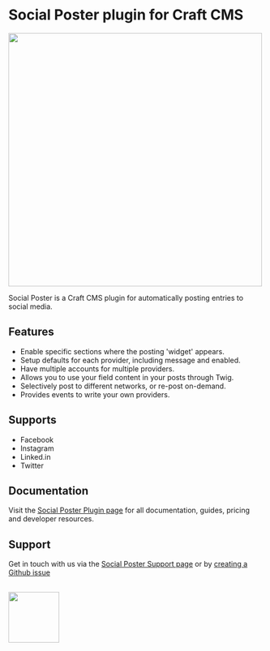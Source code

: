 # Social Poster plugin for Craft CMS
<img width="500" src="https://verbb.imgix.net/plugins/social-poster/social-poster-social-card.png?v=4">

Social Poster is a Craft CMS plugin for automatically posting entries to social media.

## Features
- Enable specific sections where the posting 'widget' appears.
- Setup defaults for each provider, including message and enabled.
- Have multiple accounts for multiple providers.
- Allows you to use your field content in your posts through Twig.
- Selectively post to different networks, or re-post on-demand.
- Provides events to write your own providers.

## Supports
- Facebook
- Instagram
- Linked.in
- Twitter

## Documentation
Visit the [Social Poster Plugin page](https://verbb.io/craft-plugins/social-poster) for all documentation, guides, pricing and developer resources.

## Support
Get in touch with us via the [Social Poster Support page](https://verbb.io/craft-plugins/social-poster/support) or by [creating a Github issue](https://github.com/verbb/social-poster/issues)

<h2></h2>

<a href="https://verbb.io" target="_blank">
    <img width="100" src="https://verbb.io/assets/img/verbb-pill.svg">
</a>
